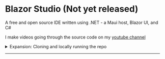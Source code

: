 # Blazor Studio (Not yet released)
A free and open source IDE written using .NET - a Maui host, Blazor UI, and C#

I make videos going through the source code on my [youtube channel](https://www.youtube.com/channel/UCzhWhqYVP40as1MFUesQM9w)

<details>
  <summary>Expansion: Cloning and locally running the repo</summary>


Clone the repo.
![I showcase cloning the repo](Images\RootREADME\CloneTheRepo.gif)

Open the repo in Visual Studio, or any editor of choice.
![I showcase opening the repo](Images\RootREADME\OpenTheRepo.gif)

Run the .NET Maui host.
![I showcase opening the repo](Images\RootREADME\RunTheRepo.gif)

</details>

---
